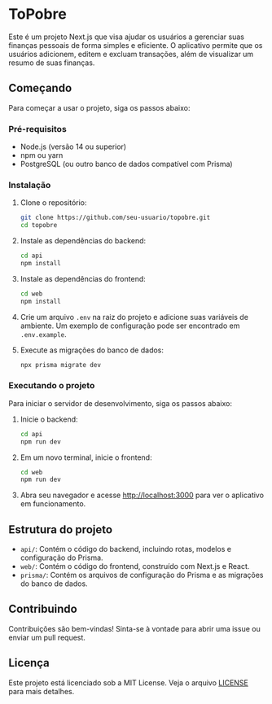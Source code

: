 # ToPobre

Este é um projeto Next.js que visa ajudar os usuários a gerenciar suas finanças pessoais de forma simples e eficiente. O aplicativo permite que os usuários adicionem, editem e excluam transações, além de visualizar um resumo de suas finanças.

## Começando

Para começar a usar o projeto, siga os passos abaixo:

### Pré-requisitos

- Node.js (versão 14 ou superior)
- npm ou yarn
- PostgreSQL (ou outro banco de dados compatível com Prisma)

### Instalação

1. Clone o repositório:
   ```bash
   git clone https://github.com/seu-usuario/topobre.git
   cd topobre
   ```

2. Instale as dependências do backend:
   ```bash
   cd api
   npm install
   ```

3. Instale as dependências do frontend:
   ```bash
   cd web
   npm install
   ```

4. Crie um arquivo `.env` na raiz do projeto e adicione suas variáveis de ambiente. Um exemplo de configuração pode ser encontrado em `.env.example`.

5. Execute as migrações do banco de dados:
   ```bash
   npx prisma migrate dev
   ```

### Executando o projeto

Para iniciar o servidor de desenvolvimento, siga os passos abaixo:

1. Inicie o backend:
   ```bash
   cd api
   npm run dev
   ```

2. Em um novo terminal, inicie o frontend:
   ```bash
   cd web
   npm run dev
   ```

3. Abra seu navegador e acesse [http://localhost:3000](http://localhost:3000) para ver o aplicativo em funcionamento.

## Estrutura do projeto

- `api/`: Contém o código do backend, incluindo rotas, modelos e configuração do Prisma.
- `web/`: Contém o código do frontend, construído com Next.js e React.
- `prisma/`: Contém os arquivos de configuração do Prisma e as migrações do banco de dados.

## Contribuindo

Contribuições são bem-vindas! Sinta-se à vontade para abrir uma issue ou enviar um pull request.

## Licença

Este projeto está licenciado sob a MIT License. Veja o arquivo [LICENSE](LICENSE) para mais detalhes.
